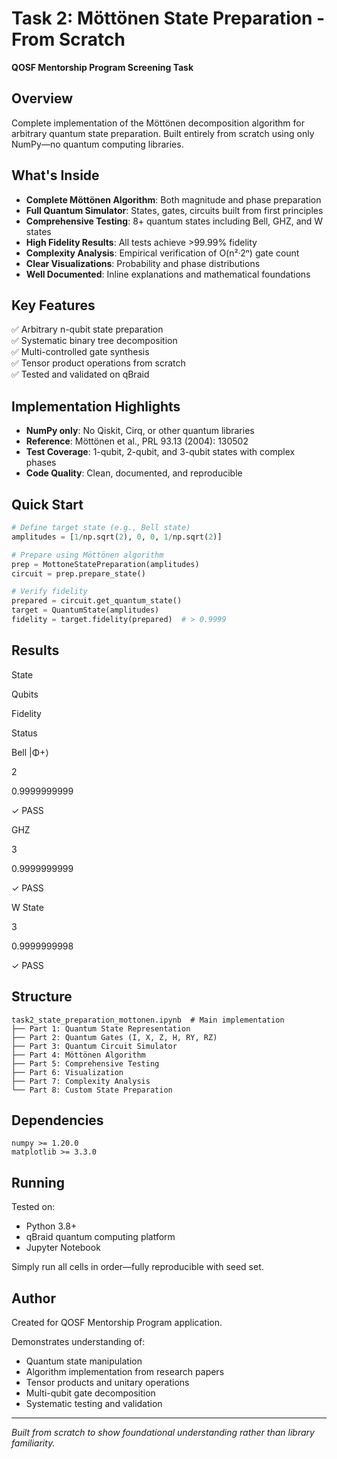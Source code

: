 
# Task 2: Möttönen State Preparation - From Scratch

**QOSF Mentorship Program Screening Task**

## Overview

Complete implementation of the Möttönen decomposition algorithm for arbitrary quantum state preparation. Built entirely from scratch using only NumPy—no quantum computing libraries.

## What's Inside

-   **Complete Möttönen Algorithm**: Both magnitude and phase preparation
-   **Full Quantum Simulator**: States, gates, circuits built from first principles
-   **Comprehensive Testing**: 8+ quantum states including Bell, GHZ, and W states
-   **High Fidelity Results**: All tests achieve >99.99% fidelity
-   **Complexity Analysis**: Empirical verification of O(n²·2ⁿ) gate count
-   **Clear Visualizations**: Probability and phase distributions
-   **Well Documented**: Inline explanations and mathematical foundations

## Key Features

✅ Arbitrary n-qubit state preparation  
✅ Systematic binary tree decomposition  
✅ Multi-controlled gate synthesis  
✅ Tensor product operations from scratch  
✅ Tested and validated on qBraid

## Implementation Highlights

-   **NumPy only**: No Qiskit, Cirq, or other quantum libraries
-   **Reference**: Möttönen et al., PRL 93.13 (2004): 130502
-   **Test Coverage**: 1-qubit, 2-qubit, and 3-qubit states with complex phases
-   **Code Quality**: Clean, documented, and reproducible

## Quick Start

```python
# Define target state (e.g., Bell state)
amplitudes = [1/np.sqrt(2), 0, 0, 1/np.sqrt(2)]

# Prepare using Möttönen algorithm
prep = MottoneStatePreparation(amplitudes)
circuit = prep.prepare_state()

# Verify fidelity
prepared = circuit.get_quantum_state()
target = QuantumState(amplitudes)
fidelity = target.fidelity(prepared)  # > 0.9999

```

## Results

State

Qubits

Fidelity

Status

Bell |Φ+⟩

2

0.9999999999

✓ PASS

GHZ

3

0.9999999999

✓ PASS

W State

3

0.9999999998

✓ PASS

## Structure

```
task2_state_preparation_mottonen.ipynb  # Main implementation
├── Part 1: Quantum State Representation
├── Part 2: Quantum Gates (I, X, Z, H, RY, RZ)
├── Part 3: Quantum Circuit Simulator
├── Part 4: Möttönen Algorithm
├── Part 5: Comprehensive Testing
├── Part 6: Visualization
├── Part 7: Complexity Analysis
└── Part 8: Custom State Preparation

```

## Dependencies

```
numpy >= 1.20.0
matplotlib >= 3.3.0

```

## Running

Tested on:

-   Python 3.8+
-   qBraid quantum computing platform
-   Jupyter Notebook

Simply run all cells in order—fully reproducible with seed set.

## Author

Created for QOSF Mentorship Program application.

Demonstrates understanding of:

-   Quantum state manipulation
-   Algorithm implementation from research papers
-   Tensor products and unitary operations
-   Multi-qubit gate decomposition
-   Systematic testing and validation

----------

_Built from scratch to show foundational understanding rather than library familiarity._
